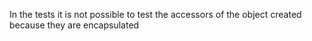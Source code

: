 In the tests it is not possible to test the accessors of the object created because they are encapsulated